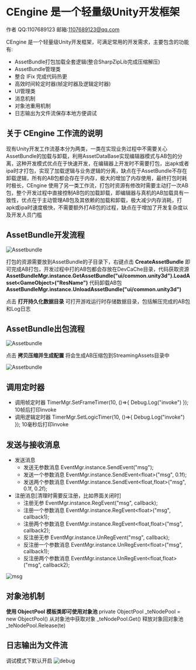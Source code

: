 # CEngine 是一个轻量级Unity开发框架

作者 QQ:1107689123 邮箱:1107689123@qq.com

CEngine 是一个轻量级Unity开发框架，可满足常用的开发需求，主要包含的功能有:

* AssetBundle打包加载全套逻辑(整合SharpZipLib完成压缩解压)
* AssetBundle管理类
* 整合 IFix 完成代码热更
* 高效时间轮定时器(帧定时器及逻辑定时器)
* UI管理类
* 消息机制
* 对象池重用机制
* 日志输出为文件流保存本地方便调试

## 关于 CEngine 工作流的说明
现有Unity开发工作流基本分为两类，一类在实现业务过程中不需要关心AssetBundle的加载与卸载，利用AssetDataBase实现编辑器模式与AB包的分离，这种开发模式优点在于快速开发，在编辑器上开发时不需要打包，出apk或者ipa时才打包，实现了加载逻辑与业务逻辑的分离，缺点在于AssetBundle不存在卸载逻辑，所有的AB包都会存在于内存，极大的增加了内存使用，最终打包时耗时极长，CEngine 使用了另一类工作流，打包时资源有修改时需要主动打一次AB包，整个开发过程中直接控制AB包的加载卸载，即编辑器与真机的AB加载具有一致性，优点在于主动管理AB包及其依赖的加载和卸载，极大减少内存消耗，打apk或ipa时速度极快，不需要额外打AB包的过程，缺点在于增加了开发复杂度以及开发人员门槛

## AssetBundle开发流程
![Assetbundle](https://note.youdao.com/yws/public/resource/4b7367109b032273069df9c88f971989/xmlnote/WEBRESOURCEa67d4dc29b93b2f5ff00af760d23179e/26)

打包的资源需要放到AssetBundle的子目录下，右键点击 **CreateAssetBundle** 即可完成AB打包，开发过程中打的AB包都会存放在DevCaChe目录，代码获取资源 **AssetBundleMgr.instance.GetAssetBundle("ui/common.unity3d").LoadAsset&#60;GameObject&#62;("ResName")**
代码卸载AB包 **AssetBundleMgr.instance.UnloadAssetBundle("ui/common.unity3d")**

点击 **打开持久化数据目录** 可打开游戏运行时存储数据目录，包括解压完成的AB包和Log日志


## AssetBundle出包流程
![Assetbundle](https://note.youdao.com/yws/public/resource/4b7367109b032273069df9c88f971989/xmlnote/WEBRESOURCEdf07f560d657da4166f4bcd9f4f0ce3a/21)

点击 **拷贝压缩并生成配置** 将会生成AB压缩包到StreamingAssets目录中

![Assetbundle](https://note.youdao.com/yws/public/resource/4b7367109b032273069df9c88f971989/xmlnote/WEBRESOURCE961a823a59e33ea1c61a121bb852f156/29)

## 调用定时器

+ 调用帧定时器 TimerMgr.SetFrameTimer(10, ()=>{ Debug.Log("invoke") }); 10帧后打印invoke
+ 调用逻辑定时器 TimerMgr.SetLogicTimer(10, ()=>{ Debug.Log("invoke") }); 10毫秒后打印invoke

## 发送与接收消息
+ 发送消息
	+ 发送无参数消息 EventMgr.instance.SendEvent("msg");
	+ 发送一个参数消息 EventMgr.instance.SendEvent&#60;float&#62;("msg", 0.1f);
	+ 发送两个参数消息 EventMgr.instance.SendEvent&#60;float,float&#62;("msg", 0.1f, 0.2f);
+ 注册消息[清理时需要反注册，比如界面关闭时]
	+ 注册无参 EventMgr.instance.RegEvent("msg", callback);
	+ 注册一个参数消息 EventMgr.instance.RegEvent&#60;float&#62;("msg", callback1);
	+ 注册两个参数消息 EventMgr.instance.RegEvent&#60;float,float&#62;("msg", callback2);
    + 反注册无参 EventMgr.instance.UnRegEvent("msg", callback);
	+ 反注册一个参数消息 EventMgr.instance.UnRegEvent&#60;float&#62;("msg", callback1);
	+ 反注册两个参数消息 EventMgr.instance.UnRegEvent&#60;float,float&#62;("msg", callback2);

![msg](https://note.youdao.com/yws/public/resource/4b7367109b032273069df9c88f971989/xmlnote/WEBRESOURCE833e5569ef804a17f907cda8208df551/32)

## 对象池机制
**使用 ObjectPool 模板类即可使用对象池**
private ObjectPool<TimerEvent> _teNodePool = new ObjectPool<TimerEvent>()
从对象池中获取对象 _teNodePool.Get()
释放对象回对象池 _teNodePool.Release(te)

## 日志输出为文件流
调试模式下默认开启
![debug](https://note.youdao.com/yws/public/resource/4b7367109b032273069df9c88f971989/xmlnote/WEBRESOURCE149771dd496cdc4965cfc1bb5422b501/37)
